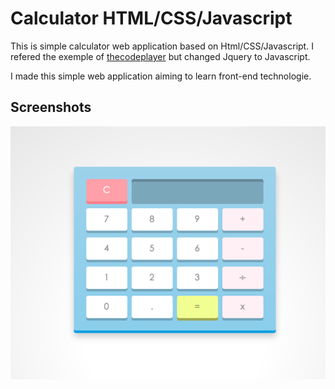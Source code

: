 # Calculator HTML/CSS/Javascript

This is simple calculator web application based on Html/CSS/Javascript. I refered the exemple of [thecodeplayer](http://thecodeplayer.com/walkthrough/javascript-css3-calculator) but changed Jquery to Javascript.

I made this simple web application aiming to learn front-end technologie.

## Screenshots

![screen-shot](https://github.com/DONGChuan/Calculator-HTML-CSS-Javascript/blob/master/images/screenshot.png)
